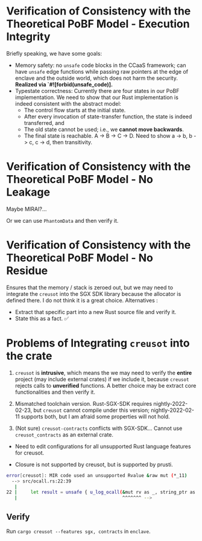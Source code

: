 # Verification of Consistency with the Theoretical PoBF Model - Execution Integrity

Briefly speaking, we have some goals:

* Memory safety: no `unsafe` code blocks in the CCaaS framework; can have `unsafe` edge functions while passing raw pointers
    at the edge of enclave and the outside world, which does not harm the security. **Realized via `#![forbid(unsafe_code)].**
* Typestate correctness: Currently there are four states in our PoBF implementation.
    We need to show that our Rust implementation is indeed consistent with the abstract model:
  * The control flow starts at the initial state.
  * After every invocation of state-transfer function, the state is indeed transferred, and
  * The old state cannot be used; i.e., we **cannot move backwards**.
  * The final state is reachable.
  A -> B -> C -> D. Need to show a -> b, b -> c, c -> d, then transitivity.

# Verification of Consistency with the Theoretical PoBF Model - No Leakage

Maybe MIRAI?...

Or we can use `PhantomData` and then verify it.

# Verification of Consistency with the Theoretical PoBF Model - No Residue

Ensures that the memory / stack is zeroed out, but we may need to integrate the `creusot` into the SGX SDK library because the allocator is defined there. I do not think it is a great choice. Alternatives :

* Extract that specific part into a new Rust source file and verify it.
* State this as a fact. ✅

# Problems of Integrating `creusot` into the crate

1. `creusot` is **intrusive**, which means the we may need to verify the **entire** project (may include external crates) if we
include it, because `creusot` rejects calls to **unverified** functions. A better choice may be extract core functionalities and then verify it.

2. Mismatched toolchain version. Rust-SGX-SDK requires nightly-2022-02-23, but `creusot` cannot compile under this version; nightly-2022-02-11 supports both,
but I am afraid some properties will not hold.

3. (Not sure) `creusot-contracts` conflicts with SGX-SDK... Cannot use `creusot_contracts` as an external crate.

* Need to edit configurations for all unsupported Rust language features for creusot.

* Closure is not supported by creusot, but is supported by prusti.

```sh
error[creusot]: MIR code used an unsupported Rvalue &raw mut (*_11)
  --> src/ocall.rs:22:39
   |
22 |     let result = unsafe { u_log_ocall(&mut rv as _, string_ptr as _, len as _, cap as _) };
   |                                       ^^^^^^^ -->
```

## Verify

Run `cargo creusot --features sgx, contracts` in `enclave`.
